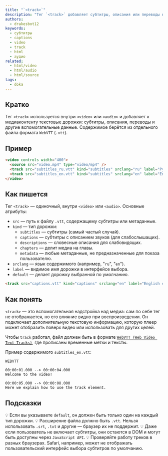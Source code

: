 ```yaml
---
title: "`<track>`"
description: "Тег `<track>` добавляет субтитры, описания или переводы к видео и аудио через отдельный текстовый файл."
authors:
  - drakesbot12
keywords:
  - субтитры
  - captions
  - video
  - track
  - html
  - аудио
related:
  - html/video
  - html/audio
  - html/source
tags:
  - doka
---
```


## Кратко

Тег `<track>` используется внутри `<video>` или `<audio>` и добавляет к медиаконтенту текстовые дорожки: субтитры, описания, переводы и другие вспомогательные данные. Содержимое берётся из отдельного файла формата `WebVTT` (`.vtt`).

## Пример

```html
<video controls width="400">
  <source src="video.mp4" type="video/mp4" />
  <track src="subtitles_ru.vtt" kind="subtitles" srclang="ru" label="Русский" default />
  <track src="subtitles_en.vtt" kind="subtitles" srclang="en" label="English" />
</video>
```

## Как пишется

Тег `<track>` — одиночный, внутри `<video>` или `<audio>`. Основные атрибуты:

- `src` — путь к файлу `.vtt`, содержащему субтитры или метаданные.
- `kind` — тип дорожки:
  - `subtitles` — субтитры (самый частый случай).
  - `captions` — субтитры с описанием звуков (для слабослышащих).
  - `descriptions` — словесные описания для слабовидящих.
  - `chapters` — делит медиа на главы.
  - `metadata` — любые метаданные, не предназначенные для показа пользователю.
- `srclang` — язык содержимого (например, "`ru`", "`en`").
- `label` — видимое имя дорожки в интерфейсе выбора.
- `default` — делает дорожку выбранной по умолчанию.

```html
<track src="captions.vtt" kind="captions" srclang="en" label="English captions" default />
```

## Как понять

`<track>` — это вспомогательная надстройка над медиа: сам по себе тег не отображается, но его влияние видно при воспроизведении. Он подключает дополнительную текстовую информацию, которую плеер может отобразить поверх видео или использовать для других целей.

Чтобы `track` работал, файл должен быть в формате [`WebVTT (Web Video Text Tracks)`](https://developer.mozilla.org/en-US/docs/Web/API/WebVTT_API), где прописаны временные метки и тексты.

Пример содержимого `subtitles_en.vtt`:

```
WEBVTT

00:00:01.000 --> 00:00:04.000
Welcome to the video!

00:00:05.000 --> 00:00:08.000
Here we explain how to use the track element.
```

## Подсказки

💡 Если вы указываете `default`, он должен быть только один на каждый тип дорожки.
💡 Расширение файла должно быть `.vtt`. Нельзя использовать `.srt`, `.txt` и другие — браузер их не поддержит.
💡 Даже если пользователь не включает субтитры, они остаются в DOM и могут быть доступны через `JavaScript API`.
💡 Проверяйте работу треков в разных браузерах. Safari, например, может не отображать пользовательский интерфейс выбора субтитров по умолчанию.
